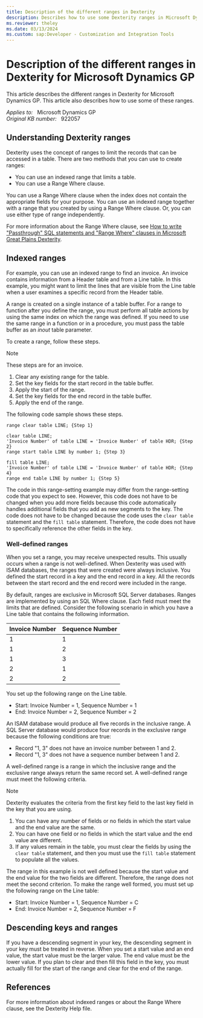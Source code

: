 ```yaml
---
title: Description of the different ranges in Dexterity
description: Describes how to use some Dexterity ranges in Microsoft Dynamics GP.
ms.reviewer: theley
ms.date: 03/13/2024
ms.custom: sap:Developer - Customization and Integration Tools
---
```

# Description of the different ranges in Dexterity for Microsoft Dynamics GP

This article describes the different ranges in Dexterity for Microsoft Dynamics GP. This article also describes how to use some of these ranges.

_Applies to:_ &nbsp; Microsoft Dynamics GP  
_Original KB number:_ &nbsp; 922057

## Understanding Dexterity ranges

Dexterity uses the concept of ranges to limit the records that can be accessed in a table. There are two methods that you can use to create ranges:

- You can use an indexed range that limits a table.
- You can use a Range Where clause.

You can use a Range Where clause when the index does not contain the appropriate fields for your purpose. You can use an indexed range together with a range that you created by using a Range Where clause. Or, you can use either type of range independently.

For more information about the Range Where clause, see [How to write "Passthrough" SQL statements and "Range Where" clauses in Microsoft Great Plains Dexterity](https://support.microsoft.com/topic/how-to-write-passthrough-sql-statements-and-range-where-clauses-in-microsoft-great-plains-dexterity-0383f8e5-ff99-e159-f942-8f1c199179ee).

## Indexed ranges

For example, you can use an indexed range to find an invoice. An invoice contains information from a Header table and from a Line table. In this example, you might want to limit the lines that are visible from the Line table when a user examines a specific record from the Header table.

A range is created on a single instance of a table buffer. For a range to function after you define the range, you must perform all table actions by using the same index on which the range was defined. If you need to use the same range in a function or in a procedure, you must pass the table buffer as an _inout_ table parameter.

To create a range, follow these steps.

> [!NOTE]
> These steps are for an invoice.

1. Clear any existing range for the table.
2. Set the key fields for the start record in the table buffer.
3. Apply the start of the range.
4. Set the key fields for the end record in the table buffer.
5. Apply the end of the range.

The following code sample shows these steps.

```console
range clear table LINE; {Step 1}

clear table LINE;
'Invoice Number' of table LINE = 'Invoice Number' of table HDR; {Step 2}
range start table LINE by number 1; {Step 3}

fill table LINE;
'Invoice Number' of table LINE = 'Invoice Number' of table HDR; {Step 4}
range end table LINE by number 1; {Step 5}
```

The code in this range-setting example may differ from the range-setting code that you expect to see. However, this code does not have to be changed when you add more fields because this code automatically handles additional fields that you add as new segments to the key. The code does not have to be changed because the code uses the `clear table` statement and the `fill table` statement. Therefore, the code does not have to specifically reference the other fields in the key.

### Well-defined ranges

When you set a range, you may receive unexpected results. This usually occurs when a range is not well-defined. When Dexterity was used with ISAM databases, the ranges that were created were always inclusive. You defined the start record in a key and the end record in a key. All the records between the start record and the end record were included in the range.

By default, ranges are exclusive in Microsoft SQL Server databases. Ranges are implemented by using an SQL Where clause. Each field must meet the limits that are defined. Consider the following scenario in which you have a Line table that contains the following information.

|Invoice Number|Sequence Number|
|---|---|
|1|1|
|1|2|
|1|3|
|2|1|
|2|2|
  
You set up the following range on the Line table.

- Start: Invoice Number = 1, Sequence Number = 1
- End: Invoice Number = 2, Sequence Number = 2

An ISAM database would produce all five records in the inclusive range. A SQL Server database would produce four records in the exclusive range because the following conditions are true:

- Record "1, 3" does not have an invoice number between 1 and 2.
- Record "1, 3" does not have a sequence number between 1 and 2.

A well-defined range is a range in which the inclusive range and the exclusive range always return the same record set. A well-defined range must meet the following criteria.

> [!NOTE]
> Dexterity evaluates the criteria from the first key field to the last key field in the key that you are using.

1. You can have any number of fields or no fields in which the start value and the end value are the same.
2. You can have one field or no fields in which the start value and the end value are different.
3. If any values remain in the table, you must clear the fields by using the `clear table` statement, and then you must use the `fill table` statement to populate all the values.

The range in this example is not well defined because the start value and the end value for the two fields are different. Therefore, the range does not meet the second criterion. To make the range well formed, you must set up the following range on the Line table:

- Start: Invoice Number = 1, Sequence Number = C
- End: Invoice Number = 2, Sequence Number = F

## Descending keys and ranges

If you have a descending segment in your key, the descending segment in your key must be treated in reverse. When you set a start value and an end value, the start value must be the larger value. The end value must be the lower value. If you plan to clear and then fill this field in the key, you must actually fill for the start of the range and clear for the end of the range.

## References

For more information about indexed ranges or about the Range Where clause, see the Dexterity Help file.
